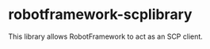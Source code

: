 robotframework-scplibrary
=========================

This library allows RobotFramework to act as an SCP client.
